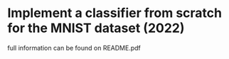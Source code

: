# Implement a classifier from scratch for the MNIST dataset (2022)

full information can be found on README.pdf
